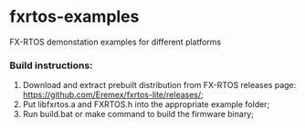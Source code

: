 # fxrtos-examples
FX-RTOS demonstation examples for different platforms
### Build instructions:
1. Download and extract prebuilt distribution from FX-RTOS releases page: https://github.com/Eremex/fxrtos-lite/releases/;
2. Put libfxrtos.a and FXRTOS.h into the appropriate example folder;
3. Run build.bat or make command to build the firmware binary;
